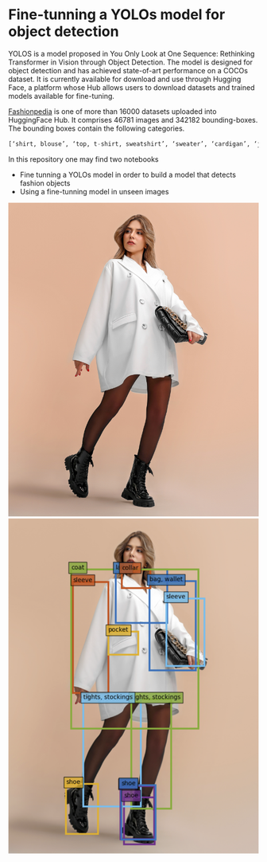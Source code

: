 # Fine-tunning a YOLOs model for object detection

YOLOS is a model proposed in You Only Look at One Sequence: Rethinking Transformer in Vision through Object Detection. The model is designed for object detection and has achieved state-of-art performance on a COCOs dataset. It is currently available for download and use through Hugging Face, a platform whose Hub allows users to download datasets and trained models available for fine-tuning.

[Fashionpedia](https://huggingface.co/datasets/detection-datasets/fashionpedia) is one of more than 16000 datasets uploaded into HuggingFace Hub. It comprises 46781 images and 342182 bounding-boxes. The bounding boxes contain the following categories.

```python
[‘shirt, blouse’, ‘top, t-shirt, sweatshirt’, ‘sweater’, ‘cardigan’, ‘jacket’, ‘vest’, ‘pants’, ‘shorts’, ‘skirt’, ‘coat’, ‘dress’, ‘jumpsuit’, ‘cape’, ‘glasses’, ‘hat’, ‘headband, head covering, hair accessory’, ‘tie’, ‘glove’, ‘watch’, ‘belt’, ‘leg warmer’, ‘tights, stockings’, ‘sock’, ‘shoe’, ‘bag, wallet’, ‘scarf’, ‘umbrella’, ‘hood’, ‘collar’, ‘lapel’, ‘epaulette’, ‘sleeve’, ‘pocket’, ‘neckline’, ‘buckle’, ‘zipper’, ‘applique’, ‘bead’, ‘bow’, ‘flower’, ‘fringe’, ‘ribbon’, ‘rivet’, ‘ruffle’, ‘sequin’, ‘tassel’]
```

In this repository one may find two notebooks

- Fine tunning a YOLOs model in order to build a model that detects fashion objects
- Using a fine-tunning model in unseen images

![image.jpg](image.jpg)
![image_tagged.png](image_tagged.png)

